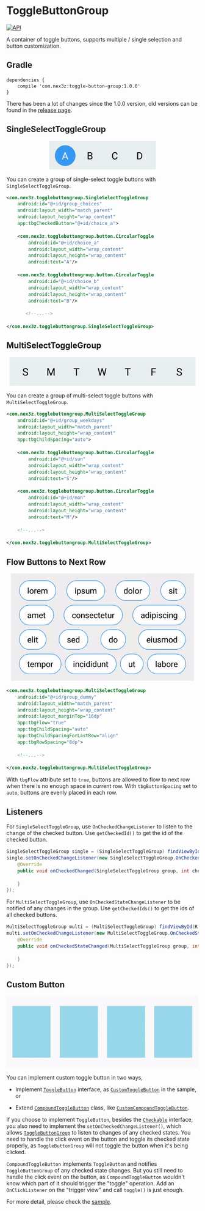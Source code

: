 # ToggleButtonGroup

[![API](https://img.shields.io/badge/API-15%2B-brightgreen.svg?style=flat)](https://android-arsenal.com/api?level=15)

A container of toggle buttons, supports multiple / single selection and button customization.


## Gradle

```
dependencies {
    compile 'com.nex3z:toggle-button-group:1.0.0'
}
```

There has been a lot of changes since the 1.0.0 version, old versions can be found in the [release page](https://github.com/nex3z/ToggleButtonGroup/releases).


## SingleSelectToggleGroup

<div align="center">
  <img src="images/single.gif" height="75" />
</div>

You can create a group of single-select toggle buttons with `SingleSelectToggleGroup`.

```xml
<com.nex3z.togglebuttongroup.SingleSelectToggleGroup
    android:id="@+id/group_choices"
    android:layout_width="match_parent"
    android:layout_height="wrap_content"
    app:tbgCheckedButton="@+id/choice_a">

    <com.nex3z.togglebuttongroup.button.CircularToggle
        android:id="@+id/choice_a"
        android:layout_width="wrap_content"
        android:layout_height="wrap_content"
        android:text="A"/>

    <com.nex3z.togglebuttongroup.button.CircularToggle
        android:id="@+id/choice_b"
        android:layout_width="wrap_content"
        android:layout_height="wrap_content"
        android:text="B"/>

       <!--...-->

</com.nex3z.togglebuttongroup.SingleSelectToggleGroup>
 ```


## MultiSelectToggleGroup

<div align="center">
  <img src="images/multi.gif" height="75" />
</div>

You can create a group of multi-select toggle buttons with `MultiSelectToggleGroup`.

```xml
<com.nex3z.togglebuttongroup.MultiSelectToggleGroup
    android:id="@+id/group_weekdays"
    android:layout_width="match_parent"
    android:layout_height="wrap_content"
    app:tbgChildSpacing="auto">

    <com.nex3z.togglebuttongroup.button.CircularToggle
        android:id="@+id/sun"
        android:layout_width="wrap_content"
        android:layout_height="wrap_content"
        android:text="S"/>

    <com.nex3z.togglebuttongroup.button.CircularToggle
        android:id="@+id/mon"
        android:layout_width="wrap_content"
        android:layout_height="wrap_content"
        android:text="M"/>

    <!--...-->

</com.nex3z.togglebuttongroup.MultiSelectToggleGroup>
```


## Flow Buttons to Next Row

<div align="center">
  <img src="images/tags.gif"/>
</div>

```xml
<com.nex3z.togglebuttongroup.MultiSelectToggleGroup
    android:id="@+id/group_dummy"
    android:layout_width="match_parent"
    android:layout_height="wrap_content"
    android:layout_marginTop="16dp"
    app:tbgFlow="true"
    app:tbgChildSpacing="auto"
    app:tbgChildSpacingForLastRow="align"
    app:tbgRowSpacing="8dp">

    <!--...-->

</com.nex3z.togglebuttongroup.MultiSelectToggleGroup>
```

With `tbgFlow` attribute set to `true`, buttons are allowed to flow to next row when there is no enough space in current row. With `tbgButtonSpacing` set to `auto`, buttons are evenly placed in each row.


## Listeners

For `SingleSelectToggleGroup`, use `OnCheckedChangeListener` to listen to the change of the checked button. Use `getCheckedId()` to get the id of the checked button.

```java
SingleSelectToggleGroup single = (SingleSelectToggleGroup) findViewById(R.id.group_choices);
single.setOnCheckedChangeListener(new SingleSelectToggleGroup.OnCheckedChangeListener() {
    @Override
    public void onCheckedChanged(SingleSelectToggleGroup group, int checkedId) {

    }
});
```

For `MultiSelectToggleGroup`, use `OnCheckedStateChangeListener` to be notified of any changes in the group. Use `getCheckedIds()` to get the ids of all checked buttons.

```java
MultiSelectToggleGroup multi = (MultiSelectToggleGroup) findViewById(R.id.group_weekdays);
multi.setOnCheckedChangeListener(new MultiSelectToggleGroup.OnCheckedStateChangeListener() {
    @Override
    public void onCheckedStateChanged(MultiSelectToggleGroup group, int checkedId, boolean isChecked) {

    }
});
```

## Custom Button

<div align="center">
  <img src="images/cards.gif"/>
</div>

You can implement custom toggle button in two ways,

- Implement [`ToggleButton`](https://github.com/nex3z/ToggleButtonGroup/blob/master/togglebuttongroup/src/main/java/com/nex3z/togglebuttongroup/button/ToggleButton.java) interface, as [`CustomToggleButton`](https://github.com/nex3z/ToggleButtonGroup/blob/master/sample/src/main/java/com/nex3z/togglebuttongroup/sample/CustomToggleButton.java) in the sample, or

- Extend [`CompoundToggleButton`](https://github.com/nex3z/ToggleButtonGroup/blob/master/togglebuttongroup/src/main/java/com/nex3z/togglebuttongroup/button/CompoundToggleButton.java) class, like [`CustomCompoundToggleButton`](https://github.com/nex3z/ToggleButtonGroup/blob/master/sample/src/main/java/com/nex3z/togglebuttongroup/sample/CustomCompoundToggleButton.java).

If you choose to implement `ToggleButton`, besides the [`Checkable`](https://developer.android.com/reference/android/widget/Checkable.html) interface, you also need to implement the `setOnCheckedChangeListener()`, which allows [`ToggleButtonGroup`](https://github.com/nex3z/ToggleButtonGroup/blob/master/togglebuttongroup/src/main/java/com/nex3z/togglebuttongroup/ToggleButtonGroup.java) to listen to changes of any checked states. You need to handle the click event on the button and toggle its checked state properly, as `ToggleButtonGroup` will not toggle the button when it's being clicked.

`CompoundToggleButton` implements `ToggleButton` and notifies `ToggleButtonGroup` of any checked state changes. But you still need to handle the click event on the button, as `CompoundToggleButton` wouldn't know which part of it should trigger the "toggle" operation. Add an `OnClickListener` on the "trigger view" and call `toggle()` is just enough.

For more detail, please check the [sample](https://github.com/nex3z/ToggleButtonGroup/tree/master/sample/src/main/java/com/nex3z/togglebuttongroup/sample).

